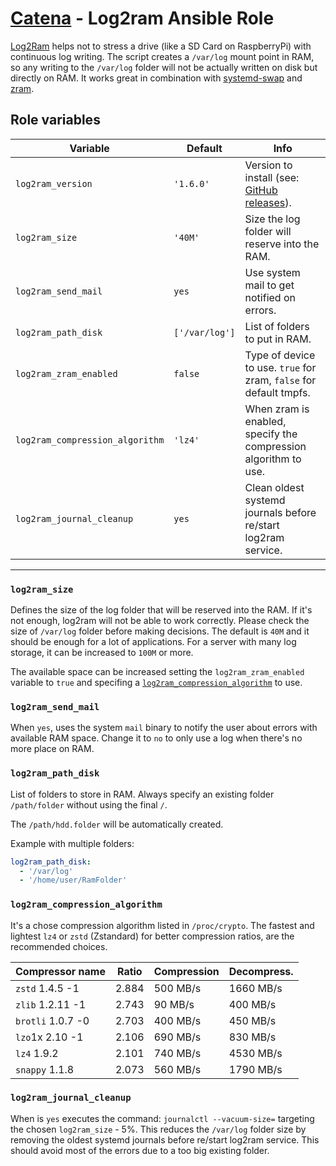 # [Catena](https://github.com/alysoid/catena) - Log2ram Ansible Role

[Log2Ram](https://github.com/azlux/log2ram) helps not to stress a drive (like a SD Card on RaspberryPi) with continuous log writing. The script creates a `/var/log` mount point in RAM, so any writing to the `/var/log` folder will not be actually written on disk but directly on RAM. It works great in combination with [systemd-swap](https://github.com/Nefelim4ag/systemd-swap) and [zram](https://www.kernel.org/doc/Documentation/blockdev/zram.txt).

## Role variables

| Variable                        | Default        | Info
| ------------------------------- | -------------- | --------------------------
| `log2ram_version`               | `'1.6.0'`      | Version to install (see: [GitHub releases](https://github.com/azlux/log2ram/releases)).
| `log2ram_size`                  | `'40M'`        | Size the log folder will reserve into the RAM.
| `log2ram_send_mail`             | `yes`          | Use system mail to get notified on errors.
| `log2ram_path_disk`             | `['/var/log']` | List of folders to put in RAM.
| `log2ram_zram_enabled`          | `false`        | Type of device to use. `true` for zram, `false` for default tmpfs.
| `log2ram_compression_algorithm` | `'lz4'`        | When zram is enabled, specify the compression algorithm to use.
| `log2ram_journal_cleanup`       | `yes`          | Clean oldest systemd journals before re/start log2ram service.

---

### `log2ram_size`

Defines the size of the log folder that will be reserved into the RAM. If it's not enough, log2ram will not be able to work correctly. Please check the size of `/var/log` folder before making decisions. The default is `40M` and it should be enough for a lot of applications. For a server with many log storage, it can be increased to `100M` or more.

The available space can be increased setting the `log2ram_zram_enabled` variable to `true` and specifing a [`log2ram_compression_algorithm`](#log2ram_compression_algorithm) to use.

### `log2ram_send_mail`

When `yes`, uses the system `mail` binary to notify the user about errors with available RAM space. Change it to `no` to only use a log when there's no more place on RAM.

### `log2ram_path_disk`

List of folders to store in RAM. Always specify an existing folder `/path/folder` without using the final `/`.

The `/path/hdd.folder` will be automatically created.

Example with multiple folders:

```yaml
log2ram_path_disk:
  - '/var/log'
  - '/home/user/RamFolder'
```

### `log2ram_compression_algorithm`

It's a chose compression algorithm listed in `/proc/crypto`. The fastest and lightest `lz4` or `zstd` (Zstandard) for better compression ratios, are the recommended choices.

| Compressor name     | Ratio | Compression | Decompress. |
|---------------------|-------|-------------|-------------|
| `zstd` 1.4.5 -1     | 2.884 | 500 MB/s    | 1660 MB/s   |
| `zlib` 1.2.11 -1    | 2.743 | 90 MB/s     | 400 MB/s    |
| `brotli` 1.0.7 -0   | 2.703 | 400 MB/s    | 450 MB/s    |
| `lzo`1x 2.10 -1     | 2.106 | 690 MB/s    | 830 MB/s    |
| `lz4` 1.9.2         | 2.101 | 740 MB/s    | 4530 MB/s   |
| `snappy` 1.1.8      | 2.073 | 560 MB/s    | 1790 MB/s   |

### `log2ram_journal_cleanup`

When is `yes` executes the command: `journalctl --vacuum-size=` targeting the chosen `log2ram_size` - 5%. This reduces the `/var/log` folder size by removing the oldest systemd journals before re/start log2ram service. This should avoid most of the errors due to a too big existing folder.
